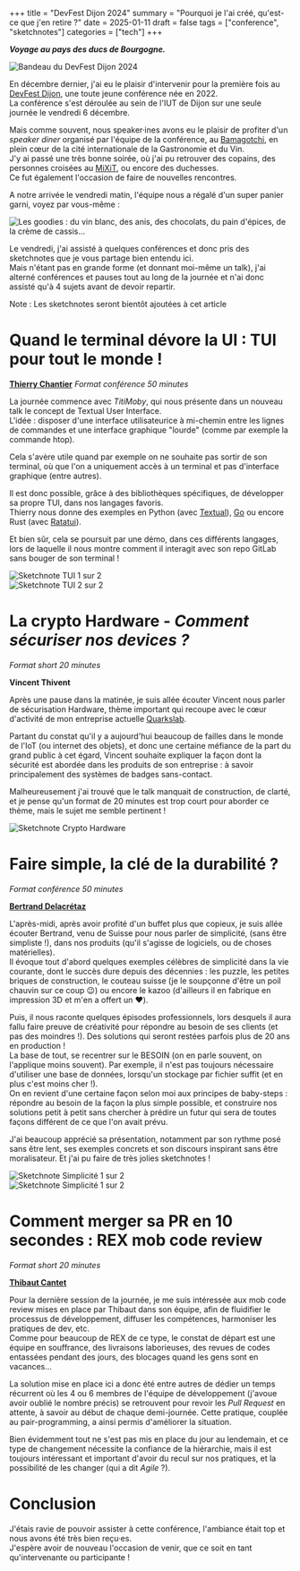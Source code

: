 +++
title = "DevFest Dijon 2024"
summary = "Pourquoi je l'ai créé, qu'est-ce que j'en retire ?"
date = 2025-01-11
draft = false
tags = ["conference", "sketchnotes"]
categories = ["tech"]
+++

**_Voyage au pays des ducs de Bourgogne._**

![Bandeau du DevFest Dijon 2024](featured.png "Bandeau du DevFest Dijon 2024")

En décembre dernier, j'ai eu le plaisir d'intervenir pour la première fois au [DevFest Dijon](https://devfest.developers-group-dijon.fr/), une toute jeune conférence née en 2022.  
La conférence s'est déroulée au sein de l'IUT de Dijon sur une seule journée le vendredi 6 décembre.  

Mais comme souvent, nous speaker·ines avons eu le plaisir de profiter d'un _speaker diner_ organisé par l'équipe de la conférence, au [Bamagotchi](https://www.facebook.com/Bamagotchi.dijon/?locale=fr_FR), en plein cœur de la cité internationale de la Gastronomie et du Vin.  
J'y ai passé une très bonne soirée, où j'ai pu retrouver des copains, des personnes croisées au [MiXiT](../../2024/MiXiT/), ou encore des duchesses.  
Ce fut également l'occasion de faire de nouvelles rencontres.  

A notre arrivée le vendredi matin, l'équipe nous a régalé d'un super panier garni, voyez par vous-même :

![Les goodies : du vin blanc, des anis, des chocolats, du pain d'épices, de la crème de cassis...](./img/goodies_speaker.jpg "Les goodies des speakers")

Le vendredi, j'ai assisté à quelques conférences et donc pris des sketchnotes que je vous partage bien entendu ici.  
Mais n'étant pas en grande forme (et donnant moi-même un talk), j'ai alterné conférences et pauses tout au long de la journée et n'ai donc assisté qu'à 4 sujets avant de devoir repartir.  

Note :
Les sketchnotes seront bientôt ajoutées à cet article

# Quand le terminal dévore la UI : TUI pour tout le monde !

**[Thierry Chantier](https://noti.st/titimoby)**
_Format conférence 50 minutes_

La journée commence avec _TitiMoby_, qui nous présente dans un nouveau talk le concept de Textual User Interface.  
L'idée : disposer d'une interface utilisateurice à mi-chemin entre les lignes de commandes et une interface graphique "lourde" (comme par exemple la commande htop).  

Cela s'avère utile quand par exemple on ne souhaite pas sortir de son terminal, où que l'on a uniquement accès à un terminal et pas d'interface graphique (entre autres).

Il est donc possible, grâce à des bibliothèques spécifiques, de développer sa propre TUI, dans nos langages favoris.  
Thierry nous donne des exemples en Python (avec [Textual](https://github.com/Textualize/textual)), [Go](https://github.com/charmbracelet/bubbletea) ou encore Rust (avec [Ratatui](https://ratatui.rs/)).  

Et bien sûr, cela se poursuit par une démo, dans ces différents langages, lors de laquelle il nous montre comment il interagit avec son repo GitLab sans bouger de son terminal !

![Sketchnote TUI 1 sur 2](./img/TUI_1-2.jpg "Sketchnote TUI, 1 sur 2")  
![Sketchnote TUI 2 sur 2](./img/TUI_2-2.jpg "Sketchnote TUI, 2 sur 2")  

# La crypto Hardware - _Comment sécuriser nos devices ?_
_Format short 20 minutes_

**Vincent Thivent** 

Après une pause dans la matinée, je suis allée écouter Vincent nous parler de sécurisation Hardware, thème important qui recoupe avec le cœur d'activité de mon entreprise actuelle [Quarkslab](https://www.quarkslab.com/).  

Partant du constat qu'il y a aujourd'hui beaucoup de failles dans le monde de l'IoT (ou internet des objets), et donc une certaine méfiance de la part du grand public à cet égard, Vincent souhaite expliquer la façon dont la sécurité est abordée dans les produits de son entreprise : à savoir principalement des systèmes de badges sans-contact.  

Malheureusement j'ai trouvé que le talk manquait de construction, de clarté, et je pense qu'un format de 20 minutes est trop court pour aborder ce thème, mais le sujet me semble pertinent !

![Sketchnote Crypto Hardware](./img/crypto_hardware.jpg "Sketchnote Crypto Hardware")

# Faire simple, la clé de la durabilité ?
_Format conférence 50 minutes_

**[Bertrand Delacrétaz](https://fosstodon.org/@bdelacretaz)**

L'après-midi, après avoir profité d'un buffet plus que copieux, je suis allée écouter Bertrand, venu de Suisse pour nous parler de simplicité, (sans être simpliste !), dans nos produits (qu'il s'agisse de logiciels, ou de choses matérielles).  
Il évoque tout d'abord quelques exemples célèbres de simplicité dans la vie courante, dont le succès dure depuis des décennies : les puzzle, les petites briques de construction, le couteau suisse (je le soupçonne d'être un poil chauvin sur ce coup 😉) ou encore le kazoo (d'ailleurs il en fabrique en impression 3D et m'en a offert un ❤️).  

Puis, il nous raconte quelques épisodes professionnels, lors desquels il aura fallu faire preuve de créativité pour répondre au besoin de ses clients (et pas des moindres !). Des solutions qui seront restées parfois plus de 20 ans en production !  
La base de tout, se recentrer sur le BESOIN (on en parle souvent, on l'applique moins souvent). 
Par exemple, il n'est pas toujours nécessaire d'utiliser une base de données, lorsqu'un stockage par fichier suffit (et en plus c'est moins cher !).  
On en revient d'une certaine façon selon moi aux principes de baby-steps : répondre au besoin de la façon la plus simple possible, et construire nos solutions petit à petit sans chercher à prédire un futur qui sera de toutes façons différent de ce que l'on avait prévu.

J'ai beaucoup apprécié sa présentation, notamment par son rythme posé sans être lent, ses exemples concrets et son discours inspirant sans être moralisateur. Et j'ai pu faire de très jolies sketchnotes !

![Sketchnote Simplicité 1 sur 2](./img/faire_simple_1-2.jpg)  
![Sketchnote Simplicité 1 sur 2](./img/faire_simple_1-2.jpg)  


# Comment merger sa PR en 10 secondes : REX mob code review
_Format short 20 minutes_

**[Thibaut Cantet](https://www.linkedin.com/in/thibaut-cantet-1299095/)**

Pour la dernière session de la journée, je me suis intéressée aux mob code review mises en place par Thibaut dans son équipe, afin de fluidifier le processus de développement, diffuser les compétences, harmoniser les pratiques de dev, etc.  
Comme pour beaucoup de REX de ce type, le constat de départ est une équipe en souffrance, des livraisons laborieuses, des revues de codes entassées pendant des jours, des blocages quand les gens sont en vacances...  

La solution mise en place ici a donc été entre autres de dédier un temps récurrent où les 4 ou 6 membres de l'équipe de développement (j'avoue avoir oublié le nombre précis) se retrouvent pour revoir les _Pull Request_ en attente, à savoir au début de chaque demi-journée. Cette pratique, couplée au pair-programming, a ainsi permis d'améliorer la situation.

Bien évidemment tout ne s'est pas mis en place du jour au lendemain, et ce type de changement nécessite la confiance de la hiérarchie, mais il est toujours intéressant et important d'avoir du recul sur nos pratiques, et la possibilité de les changer (qui a dit _Agile_ ?).  

# Conclusion

J'étais ravie de pouvoir assister à cette conférence, l'ambiance était top et nous avons été très bien reçu·es.  
J'espère avoir de nouveau l'occasion de venir, que ce soit en tant qu'intervenante ou participante !